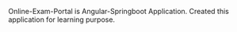 Online-Exam-Portal is Angular-Springboot Application. Created this application for learning purpose.
